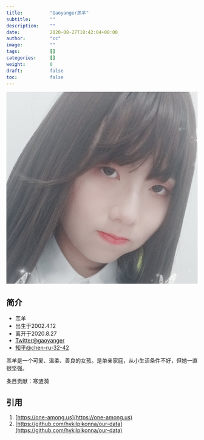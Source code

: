 ```yaml
---
title:          "Gaoyanger羔羊"
subtitle:       ""
description:    ""
date:           2020-08-27T18:42:04+08:00
author:         "cc"
image:          ""
tags:           []
categories:     []
weight:         0
draft:          false
toc:            false
---
```

![](./profile.jpg)

## 简介
* 羔羊
* 出生于2002.4.12
* 离开于2020.8.27
* [Twitter@gaoyanger](https://twitter.com/gaoyanger)
* [知乎@chen-ru-32-42](https://www.zhihu.com/people/chen-ru-32-42)

羔羊是一个可爱、温柔、善良的女孩。是单亲家庭，从小生活条件不好，但她一直很坚强。

条目贡献：寒涟漪

## 引用
1. [https://one-among.us](https://one-among.us)
1. [https://github.com/hykilpikonna/our-data](https://github.com/hykilpikonna/our-data)